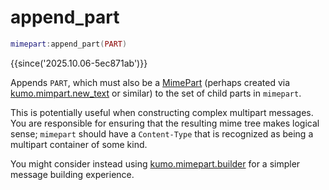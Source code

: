# append_part

```lua
mimepart:append_part(PART)
```

{{since('2025.10.06-5ec871ab')}}

Appends `PART`, which must also be a [MimePart](index.md) (perhaps created via
[kumo.mimpart.new_text](../kumo.mimepart/new_text.md) or similar) to the set of
child parts in `mimepart`.

This is potentially useful when constructing complex multipart messages.  You
are responsible for ensuring that the resulting mime tree makes logical sense;
`mimepart` should have a `Content-Type` that is recognized as being a multipart
container of some kind.

You might consider instead using
[kumo.mimepart.builder](../kumo.mimepart/builder.md) for a simpler message
building experience.

